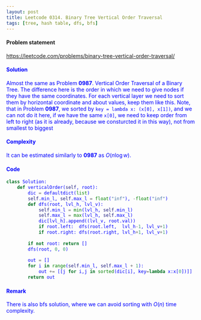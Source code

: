 ```yaml
---
layout: post
title: Leetcode 0314. Binary Tree Vertical Order Traversal
tags: [tree, hash table, dfs, bfs]
---
```


#### Problem statement

<a href="https://leetcode.com/problems/binary-tree-vertical-order-traversal/"> <font color = blue>https://leetcode.com/problems/binary-tree-vertical-order-traversal/

#### Solution
Almost the same as Problem **0987**. Vertical Order Traversal of a Binary Tree. The difference here is the order in which we need to give nodes if they have the same coordinates. For each vertical layer we need to sort them by horizontal coordinate and about values, keep them like this. Note, that in Problem **0987**, we sorted by `key = lambda x: (x[0], x[1])`, and we can not do it here, if we have the same `x[0]`, we need to keep order from left to right (as it is already, because we consturcted it in this way), not from smallest to biggest

#### Complexity
It can be estimated similarly to **0987** as $O(n\log w)$.

#### Code
```python
class Solution:
    def verticalOrder(self, root):
        dic = defaultdict(list)
        self.min_l, self.max_l = float("inf"), -float("inf")
        def dfs(root, lvl_h, lvl_v):
            self.min_l = min(lvl_h, self.min_l)
            self.max_l = max(lvl_h, self.max_l)
            dic[lvl_h].append((lvl_v, root.val))
            if root.left:  dfs(root.left,  lvl_h-1, lvl_v+1)
            if root.right: dfs(root.right, lvl_h+1, lvl_v+1)
        
        if not root: return []
        dfs(root, 0, 0)
        
        out = []
        for i in range(self.min_l, self.max_l + 1):
            out += [[j for i,j in sorted(dic[i], key=lambda x:x[0])]]
        return out
```

#### Remark
There is also bfs solution, where we can avoid sorting with $O(n)$ time complexity.
